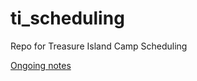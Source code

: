 # ti_scheduling
Repo for Treasure Island Camp Scheduling

[Ongoing notes](https://docs.google.com/document/d/1ntAy88s7bk--q-6nntnQuPytMQF-eUu42_sSvcGDrsk/edit?tab=t.0)

